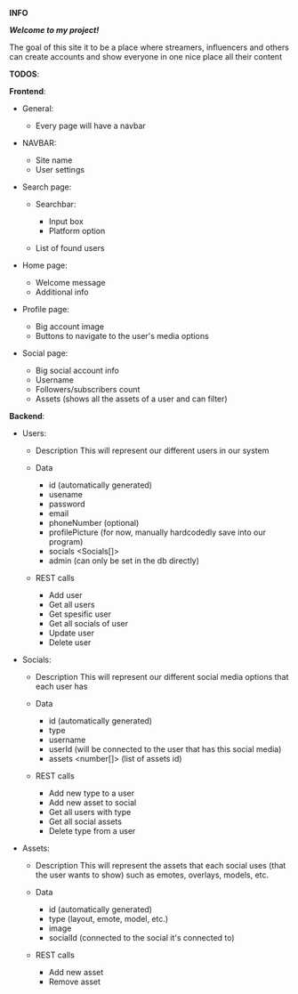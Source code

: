 **INFO**

**_Welcome to my project!_**

The goal of this site it to be a place where streamers, influencers and others can create accounts and show everyone in one nice place all their content

**TODOS**:

**Frontend**:

- General:
  - Every page will have a navbar

- NAVBAR:
  - Site name
  - User settings

- Search page:
  - Searchbar:
    - Input box
    - Platform option

  - List of found users

- Home page:
  - Welcome message
  - Additional info

- Profile page:
  - Big account image
  - Buttons to navigate to the user's media options

- Social page: 
  - Big social account info
  - Username
  - Followers/subscribers count
  - Assets (shows all the assets of a user and can filter)

**Backend**:

- Users:
  - Description
    This will represent our different users in our system

  - Data
    - id <number> (automatically generated)
    - usename <string>
    - password <string>
    - email <string>
    - phoneNumber (optional) <string>
    - profilePicture <string> (for now, manually hardcodedly save into our program)
    - socials <Socials[]>
    - admin <boolean> (can only be set in the db directly)

  - REST calls
    - Add user
    - Get all users
    - Get spesific user
    - Get all socials of user
    - Update user
    - Delete user

- Socials:
  - Description
    This will represent our different social media options that each user has

  - Data
    - id <number> (automatically generated)
    - type <string>
    - username <string>
    - userId <number> (will be connected to the user that has this social media)
    - assets <number[]> (list of assets id)

  - REST calls
    - Add new type to a user
    - Add new asset to social
    - Get all users with type
    - Get all social assets
    - Delete type from a user

- Assets:
  - Description
    This will represent the assets that each social uses (that the user wants to show) such as emotes, overlays, models, etc.

  - Data 
    - id <number> (automatically generated)
    - type <string> (layout, emote, model, etc.)
    - image <string>
    - socialId <number> (connected to the social it's connected to)

  - REST calls
    - Add new asset
    - Remove asset